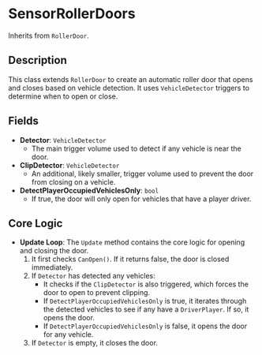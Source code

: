 # SensorRollerDoors

Inherits from `RollerDoor`.

## Description

This class extends `RollerDoor` to create an automatic roller door that opens and closes based on vehicle detection. It uses `VehicleDetector` triggers to determine when to open or close.

## Fields

-   **Detector**: `VehicleDetector`
    -   The main trigger volume used to detect if any vehicle is near the door.
-   **ClipDetector**: `VehicleDetector`
    -   An additional, likely smaller, trigger volume used to prevent the door from closing on a vehicle.
-   **DetectPlayerOccupiedVehiclesOnly**: `bool`
    -   If true, the door will only open for vehicles that have a player driver.

## Core Logic

-   **Update Loop**: The `Update` method contains the core logic for opening and closing the door.
    1.  It first checks `CanOpen()`. If it returns false, the door is closed immediately.
    2.  If `Detector` has detected any vehicles:
        -   It checks if the `ClipDetector` is also triggered, which forces the door to open to prevent clipping.
        -   If `DetectPlayerOccupiedVehiclesOnly` is true, it iterates through the detected vehicles to see if any have a `DriverPlayer`. If so, it opens the door.
        -   If `DetectPlayerOccupiedVehiclesOnly` is false, it opens the door for any vehicle.
    3.  If `Detector` is empty, it closes the door.

